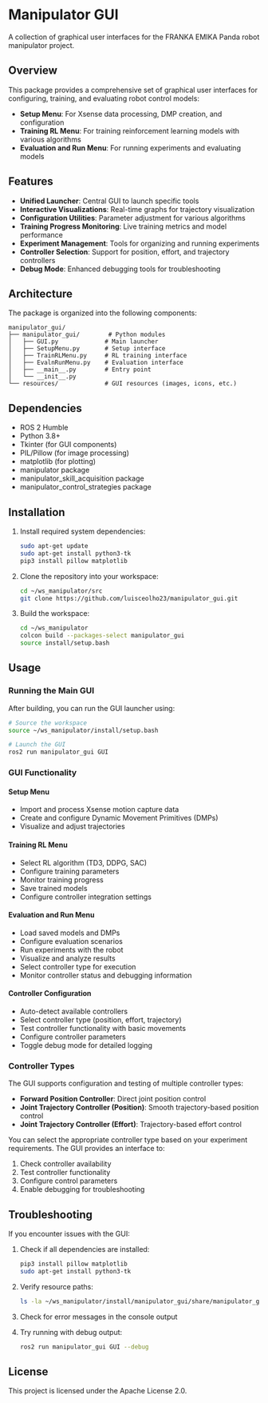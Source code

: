 # Manipulator GUI

A collection of graphical user interfaces for the FRANKA EMIKA Panda robot manipulator project.

## Overview

This package provides a comprehensive set of graphical user interfaces for configuring, training, and evaluating robot control models:

- **Setup Menu**: For Xsense data processing, DMP creation, and configuration
- **Training RL Menu**: For training reinforcement learning models with various algorithms
- **Evaluation and Run Menu**: For running experiments and evaluating models

## Features

- **Unified Launcher**: Central GUI to launch specific tools
- **Interactive Visualizations**: Real-time graphs for trajectory visualization
- **Configuration Utilities**: Parameter adjustment for various algorithms
- **Training Progress Monitoring**: Live training metrics and model performance
- **Experiment Management**: Tools for organizing and running experiments
- **Controller Selection**: Support for position, effort, and trajectory controllers
- **Debug Mode**: Enhanced debugging tools for troubleshooting

## Architecture

The package is organized into the following components:

```
manipulator_gui/
├── manipulator_gui/        # Python modules
│   ├── GUI.py             # Main launcher
│   ├── SetupMenu.py       # Setup interface
│   ├── TrainRLMenu.py     # RL training interface
│   ├── EvalnRunMenu.py    # Evaluation interface
│   ├── __main__.py        # Entry point
│   └── __init__.py
└── resources/             # GUI resources (images, icons, etc.)
```

## Dependencies

- ROS 2 Humble
- Python 3.8+
- Tkinter (for GUI components)
- PIL/Pillow (for image processing)
- matplotlib (for plotting)
- manipulator package
- manipulator_skill_acquisition package
- manipulator_control_strategies package

## Installation

1. Install required system dependencies:
   ```bash
   sudo apt-get update
   sudo apt-get install python3-tk
   pip3 install pillow matplotlib
   ```

2. Clone the repository into your workspace:
   ```bash
   cd ~/ws_manipulator/src
   git clone https://github.com/luisceolho23/manipulator_gui.git
   ```

3. Build the workspace:
   ```bash
   cd ~/ws_manipulator
   colcon build --packages-select manipulator_gui
   source install/setup.bash
   ```

## Usage

### Running the Main GUI

After building, you can run the GUI launcher using:

```bash
# Source the workspace
source ~/ws_manipulator/install/setup.bash

# Launch the GUI
ros2 run manipulator_gui GUI
```

### GUI Functionality

#### Setup Menu
- Import and process Xsense motion capture data
- Create and configure Dynamic Movement Primitives (DMPs)
- Visualize and adjust trajectories

#### Training RL Menu
- Select RL algorithm (TD3, DDPG, SAC)
- Configure training parameters
- Monitor training progress
- Save trained models
- Configure controller integration settings

#### Evaluation and Run Menu
- Load saved models and DMPs
- Configure evaluation scenarios
- Run experiments with the robot
- Visualize and analyze results
- Select controller type for execution
- Monitor controller status and debugging information

#### Controller Configuration
- Auto-detect available controllers
- Select controller type (position, effort, trajectory)
- Test controller functionality with basic movements
- Configure controller parameters
- Toggle debug mode for detailed logging

### Controller Types

The GUI supports configuration and testing of multiple controller types:

- **Forward Position Controller**: Direct joint position control
- **Joint Trajectory Controller (Position)**: Smooth trajectory-based position control
- **Joint Trajectory Controller (Effort)**: Trajectory-based effort control

You can select the appropriate controller type based on your experiment requirements. The GUI provides an interface to:

1. Check controller availability
2. Test controller functionality
3. Configure control parameters
4. Enable debugging for troubleshooting

## Troubleshooting

If you encounter issues with the GUI:

1. Check if all dependencies are installed:
   ```bash
   pip3 install pillow matplotlib
   sudo apt-get install python3-tk
   ```

2. Verify resource paths:
   ```bash
   ls -la ~/ws_manipulator/install/manipulator_gui/share/manipulator_gui/resources/
   ```
   
3. Check for error messages in the console output

4. Try running with debug output:
   ```bash
   ros2 run manipulator_gui GUI --debug
   ```

## License

This project is licensed under the Apache License 2.0. 
